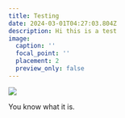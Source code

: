 ```yaml
---
title: Testing
date: 2024-03-01T04:27:03.804Z
description: Hi this is a test
image:
  caption: ''
  focal_point: ''
  placement: 2
  preview_only: false
---
```



![](/uploads/politebella.jpg)

You know what it is.
